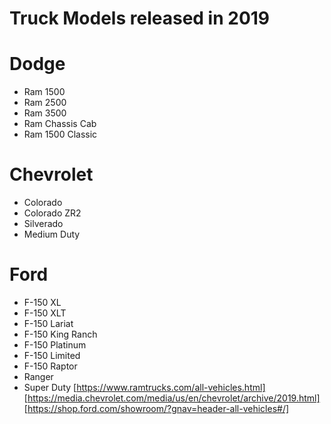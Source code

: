 # Truck Models released in 2019
  
Dodge
=====
* Ram 1500
* Ram 2500
* Ram 3500
* Ram Chassis Cab
* Ram 1500 Classic  

Chevrolet
=========
* Colorado
* Colorado ZR2
* Silverado
* Medium Duty

Ford
====
* F-150 XL
* F-150 XLT
* F-150 Lariat
* F-150 King Ranch
* F-150 Platinum
* F-150 Limited
* F-150 Raptor
* Ranger
* Super Duty
[https://www.ramtrucks.com/all-vehicles.html]
[https://media.chevrolet.com/media/us/en/chevrolet/archive/2019.html]
[https://shop.ford.com/showroom/?gnav=header-all-vehicles#/]
